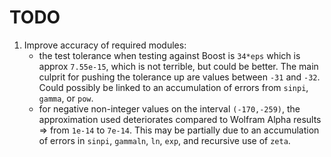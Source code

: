 TODO
====

1. Improve accuracy of required modules:
	* the test tolerance when testing against Boost is `34*eps` which is approx `7.55e-15`, which is not terrible, but could be better. The main culprit for pushing the tolerance up are values between `-31` and `-32`. Could possibly be linked to an accumulation of errors from `sinpi`, `gamma`, or `pow`.
	* for negative non-integer values on the interval `(-170,-259)`, the approximation used deteriorates compared to Wolfram Alpha results => from `1e-14` to `7e-14`. This may be partially due to an accumulation of errors in `sinpi`, `gammaln`, `ln`, `exp`, and recursive use of `zeta`.  
